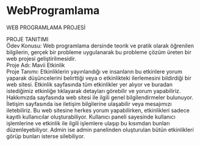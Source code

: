 # WebProgramlama
WEB PROGRAMLAMA PROJESİ

PROJE TANITIMI<br/>
Ödev Konusu: Web programlama dersinde teorik ve pratik olarak öğrenilen bilgilerin, gerçek bir probleme uygulanarak bu probleme çözüm üreten bir web projesi geliştirilmesidir.<br/>
Proje Adı: Mavii Etkinlik<br/>
Proje Tanımı: Etkinliklerin yayınlandığı ve insanların bu etkinlere yorum yaparak düşüncelerini belirttiği veya o etkinlikteki ilerlemesini bildirdiği bir web sitesi. Etkinlik sayfasında tüm etkinlikler yer alıyor ve buradan istediğimiz etkinliğe tıklayarak detayları görebilir ve yorum yapabiliriz. Hakkımızda sayfasında web sitesi ile ilgili genel bilgilendirmeler bulunuyor. İletişim sayfasında ise iletişim bilgilerine ulaşabilir veya mesajımızı iletebiliriz. Bu web sitesine herkes yorum yapabilirken, etkinlikleri sadece kayıtlı kullanıcılar oluşturabiliyor. Kullanıcı paneli sayesinde kullanıcı işlemlerine ve etkinlik ile ilgili işlemlere ulaşıp bu kısımdan bunları düzenleyebiliyor. Admin ise admin panelinden oluşturulan bütün etkinlikleri görüp bunları isterse silebiliyor. 
